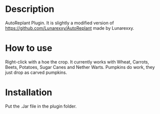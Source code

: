 # Description
AutoReplant Plugin. It is slightly a modified version of https://github.com/Lunarexxy/AutoReplant made by Lunarexxy.
# How to use
Right-click with a hoe the crop.
It currently works with Wheat, Carrots, Beets, Potatoes, Sugar Canes and Nether Warts.
Pumpkins do work, they just drop as carved pumpkins.
# Installation
Put the .Jar file in the plugin folder.
